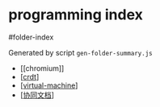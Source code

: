 programming index
===
#folder-index

Generated by script `gen-folder-summary.js`

- [[chromium]]
- [[crdt]]
- [[virtual-machine]]
- [[协同文档]]
<!--end-generated-->
    

[//begin]: # "Autogenerated link references for markdown compatibility"
[crdt]: programming/crdt "CRDT Conflict-free replicated data type"
[virtual-machine]: programming/virtual-machine "Virtual Machine"
[协同文档]: programming/协同文档 "协同文档 - Collaborative Editing Documents"
[//end]: # "Autogenerated link references"